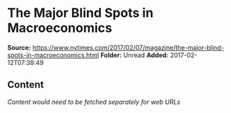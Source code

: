 # The Major Blind Spots in Macroeconomics

**Source:** https://www.nytimes.com/2017/02/07/magazine/the-major-blind-spots-in-macroeconomics.html
**Folder:** Unread
**Added:** 2017-02-12T07:38:49




## Content
*Content would need to be fetched separately for web URLs*
